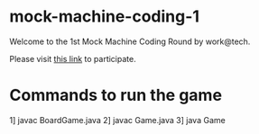 # mock-machine-coding-1
Welcome to the 1st Mock Machine Coding Round by work@tech.

Please visit [this link](https://workattech.github.io/mock-machine-coding-1/) to participate.

# Commands to run the game
1] javac BoardGame.java
2] javac Game.java
3] java Game 

